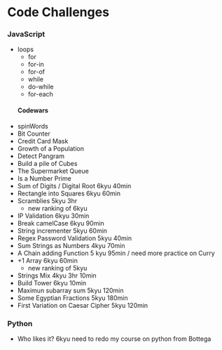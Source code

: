 # Code Challenges

### JavaScript

- loops
  - for
  - for-in
  - for-of
  - while
  - do-while
  - for-each
  #### Codewars
- spinWords
- Bit Counter
- Credit Card Mask
- Growth of a Population
- Detect Pangram
- Build a pile of Cubes
- The Supermarket Queue
- Is a Number Prime
- Sum of Digits / Digital Root 6kyu 40min
- Rectangle into Squares 6kyu 60min
- Scramblies 5kyu 3hr
  - new ranking of 6kyu
- IP Validation 6kyu 30min
- Break camelCase 6kyu 90min
- String incrementer 5kyu 60min
- Regex Password Validation 5kyu 40min
- Sum Strings as Numbers 4kyu 70min
- A Chain adding Function 5 kyu 95min / need more practice on Curry
- +1 Array 6kyu 60min
  - new ranking of 5kyu
- Strings Mix 4kyu 3hr 10min
- Build Tower 6kyu 10min
- Maximun subarray sum 5kyu 120min
- Some Egyptian Fractions 5kyu 180min
- First Variation on Caesar Cipher 5kyu 120min

### Python

- Who likes it? 6kyu need to redo my course on python from Bottega
